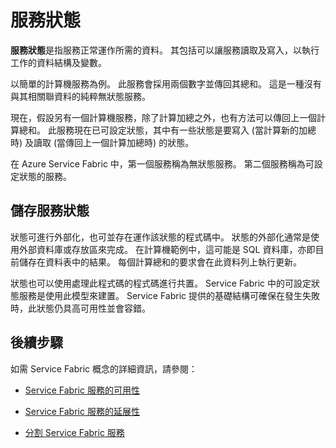 <properties
   pageTitle="定義及管理狀態 |Microsoft Azure"
   description="如何定義和管理 Service Fabric 中的服務狀態"
   services="service-fabric"
   documentationCenter=".net"
   authors="appi101"
   manager="timlt"
   editor=""/>

<tags
   ms.service="service-fabric"
   ms.devlang="dotnet"
   ms.topic="article"
   ms.tgt_pltfrm="NA"
   ms.workload="NA"
   ms.date="08/26/2015"
   ms.author="aprameyr"/>


# 服務狀態

**服務狀態**是指服務正常運作所需的資料。 其包括可以讓服務讀取及寫入，以執行工作的資料結構及變數。

以簡單的計算機服務為例。 此服務會採用兩個數字並傳回其總和。 這是一種沒有與其相關聯資料的純粹無狀態服務。

現在，假設另有一個計算機服務，除了計算加總之外，也有方法可以傳回上一個計算總和。 此服務現在已可設定狀態，其中有一些狀態是要寫入 (當計算新的加總時) 及讀取 (當傳回上一個計算加總時) 的狀態。

在 Azure Service Fabric 中，第一個服務稱為無狀態服務。 第二個服務稱為可設定狀態的服務。

## 儲存服務狀態

狀態可進行外部化，也可並存在運作該狀態的程式碼中。 狀態的外部化通常是使用外部資料庫或存放區來完成。 在計算機範例中，這可能是 SQL 資料庫，亦即目前儲存在資料表中的結果。 每個計算總和的要求會在此資料列上執行更新。

狀態也可以使用處理此程式碼的程式碼進行共置。 Service Fabric 中的可設定狀態服務是使用此模型來建置。 Service Fabric 提供的基礎結構可確保在發生失敗時，此狀態仍具高可用性並會容錯。

## 後續步驟

如需 Service Fabric 概念的詳細資訊，請參閱：

- [Service Fabric 服務的可用性](service-fabric-availability-services.md)

- [Service Fabric 服務的延展性](service-fabric-concepts-scalability.md)

- [分割 Service Fabric 服務](service-fabric-concepts-partitioning.md)





